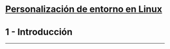 # [Personalización de entorno en Linux](https://github.com/Ramixter/personalizacion-de-entorno-en-linux)

# 1 - Introducción

***